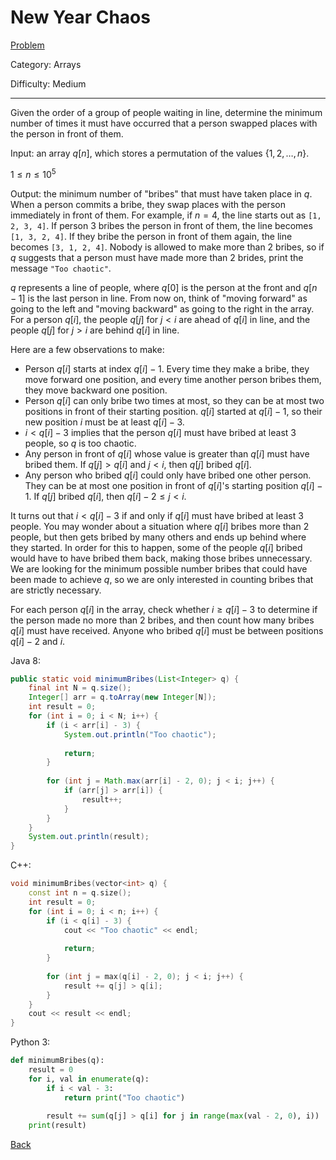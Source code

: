 # New Year Chaos

[Problem](https://www.hackerrank.com/challenges/new-year-chaos/problem)

Category: Arrays

Difficulty: Medium

---

Given the order of a group of people waiting in line, determine the minimum
number of times it must have occurred that a person swapped places with the
person in front of them.

Input: an array $q[n]$, which stores a permutation of the values
$\{1, 2, \ldots, n\}$.

$1 \leq n \leq 10^5$

Output: the minimum number of "bribes" that must have taken place in $q$. When a
person commits a bribe, they swap places with the person immediately in front of
them. For example, if $n = 4$, the line starts out as ```[1, 2, 3, 4]```. If
person 3 bribes the person in front of them, the line becomes
```[1, 3, 2, 4]```. If they bribe the person in front of them again, the line
becomes ```[3, 1, 2, 4]```. Nobody is allowed to make more than 2 bribes, so if
$q$ suggests that a person must have made more than 2 brides, print the message
```"Too chaotic"```.

$q$ represents a line of people, where $q[0]$ is the person at the front and
$q[n - 1]$ is the last person in line. From now on, think of "moving forward" as
going to the left and "moving backward" as going to the right in the array. For
a person $q[i]$, the people $q[j]$ for $j < i$ are ahead of $q[i]$ in line, and
the people $q[j]$ for $j > i$ are behind $q[i]$ in line.

Here are a few observations to make:

- Person $q[i]$ starts at index $q[i] - 1$. Every time they make a bribe, they
move forward one position, and every time another person bribes them, they move
backward one position.
- Person $q[i]$ can only bribe two times at most, so they can be at most two
positions in front of their starting position. $q[i]$ started at $q[i] - 1$, so
their new position $i$ must be at least $q[i] - 3$.
- $i < q[i] - 3$ implies that the person $q[i]$ must have bribed at least 3
people, so $q$ is too chaotic.
- Any person in front of $q[i]$ whose value is greater than $q[i]$ must have
bribed them. If $q[j] > q[i]$ and $j < i$, then $q[j]$ bribed $q[i]$.
- Any person who bribed $q[i]$ could only have bribed one other person. They can
be at most one position in front of $q[i]$'s starting position $q[i] - 1$. If
$q[j]$ bribed $q[i]$, then $q[i] - 2 \leq j < i$.

It turns out that $i < q[i] - 3$ if and only if $q[i]$ must have bribed at least
3 people. You may wonder about a situation where $q[i]$ bribes more than 2
people, but then gets bribed by many others and ends up behind where they
started. In order for this to happen, some of the people $q[i]$ bribed would
have to have bribed them back, making those bribes unnecessary. We are looking
for the minimum possible number bribes that could have been made to achieve $q$,
so we are only interested in counting bribes that are strictly necessary.

For each person $q[i]$ in the array, check whether $i \geq q[i] - 3$ to
determine if the person made no more than 2 bribes, and then count how many
bribes $q[i]$ must have received. Anyone who bribed $q[i]$ must be between
positions $q[i] - 2$ and $i$.

Java 8:
```java
public static void minimumBribes(List<Integer> q) {
    final int N = q.size();
    Integer[] arr = q.toArray(new Integer[N]);
    int result = 0;
    for (int i = 0; i < N; i++) {
        if (i < arr[i] - 3) {
            System.out.println("Too chaotic");
            
            return;
        }
        
        for (int j = Math.max(arr[i] - 2, 0); j < i; j++) {
            if (arr[j] > arr[i]) {
                result++;
            }
        }
    }
    System.out.println(result);
}
```

C++:
```cpp
void minimumBribes(vector<int> q) {
    const int n = q.size();
    int result = 0;
    for (int i = 0; i < n; i++) {
        if (i < q[i] - 3) {
            cout << "Too chaotic" << endl;
            
            return;
        }
        
        for (int j = max(q[i] - 2, 0); j < i; j++) {
            result += q[j] > q[i];
        }
    }
    cout << result << endl;
}
```

Python 3:
```python
def minimumBribes(q):
    result = 0
    for i, val in enumerate(q):
        if i < val - 3:
            return print("Too chaotic")
        
        result += sum(q[j] > q[i] for j in range(max(val - 2, 0), i))
    print(result)
```

[Back](../../hackerrank.md)
